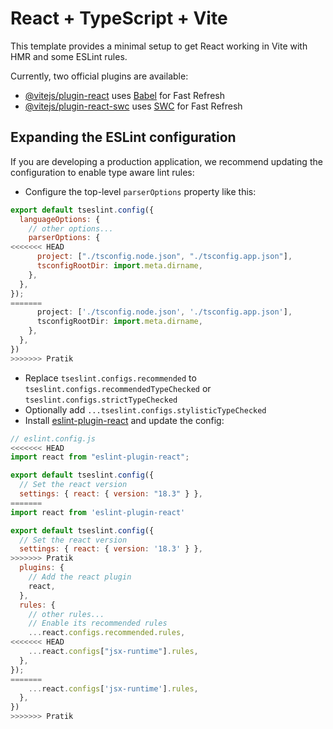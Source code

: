 # React + TypeScript + Vite

This template provides a minimal setup to get React working in Vite with HMR and some ESLint rules.

Currently, two official plugins are available:

- [@vitejs/plugin-react](https://github.com/vitejs/vite-plugin-react/blob/main/packages/plugin-react/README.md) uses [Babel](https://babeljs.io/) for Fast Refresh
- [@vitejs/plugin-react-swc](https://github.com/vitejs/vite-plugin-react-swc) uses [SWC](https://swc.rs/) for Fast Refresh

## Expanding the ESLint configuration

If you are developing a production application, we recommend updating the configuration to enable type aware lint rules:

- Configure the top-level `parserOptions` property like this:

```js
export default tseslint.config({
  languageOptions: {
    // other options...
    parserOptions: {
<<<<<<< HEAD
      project: ["./tsconfig.node.json", "./tsconfig.app.json"],
      tsconfigRootDir: import.meta.dirname,
    },
  },
});
=======
      project: ['./tsconfig.node.json', './tsconfig.app.json'],
      tsconfigRootDir: import.meta.dirname,
    },
  },
})
>>>>>>> Pratik
```

- Replace `tseslint.configs.recommended` to `tseslint.configs.recommendedTypeChecked` or `tseslint.configs.strictTypeChecked`
- Optionally add `...tseslint.configs.stylisticTypeChecked`
- Install [eslint-plugin-react](https://github.com/jsx-eslint/eslint-plugin-react) and update the config:

```js
// eslint.config.js
<<<<<<< HEAD
import react from "eslint-plugin-react";

export default tseslint.config({
  // Set the react version
  settings: { react: { version: "18.3" } },
=======
import react from 'eslint-plugin-react'

export default tseslint.config({
  // Set the react version
  settings: { react: { version: '18.3' } },
>>>>>>> Pratik
  plugins: {
    // Add the react plugin
    react,
  },
  rules: {
    // other rules...
    // Enable its recommended rules
    ...react.configs.recommended.rules,
<<<<<<< HEAD
    ...react.configs["jsx-runtime"].rules,
  },
});
=======
    ...react.configs['jsx-runtime'].rules,
  },
})
>>>>>>> Pratik
```
